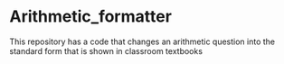 # Arithmetic_formatter
This repository has a code that changes an arithmetic question into the standard form that is shown in classroom textbooks
